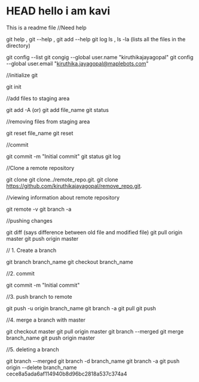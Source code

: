  HEAD
hello i am kavi
=======
This is a readme file
//Need help

git help <verb> , git <verb> --help , git add --help
git log
ls , ls -la (lists all the files in the directory)

git config --list 
git congig --global user.name "kiruthikajayagopal"
git config --global user.email "kiruthika.jayagopal@maplebots.com"

//initialize git

git init 

//add files to staging area

git add -A (or) git add file_name 
git status

//removing files from staging area

git reset file_name
git reset 

//commit

git commit -m "Initial commit"
git status
git log

//Clone a remote repository

git clone <url> <where to clone>
git clone../remote_repo.git.
git clone https://github.com/kiruthikajayagopal/remove_repo.git.

//viewing information about remote repository

git remote -v 
git branch -a

//pushing changes

git diff (says difference between old file and modified file)
git pull origin master
git push origin master


// 1. Create a branch 

git branch branch_name
git checkout branch_name

//2. commit

git commit -m "Initial commit"

//3. push branch to remote

git push -u origin branch_name
git branch -a
git pull
git push

//4. merge a branch with master

git checkout master
git pull origin master
git branch --merged
git merge branch_name
git push origin master

//5. deleting a branch

git branch --merged
git branch -d branch_name
git branch -a
git push origin --delete branch_name
cece8a5ada6af114940b8d96bc2818a537c374a4

